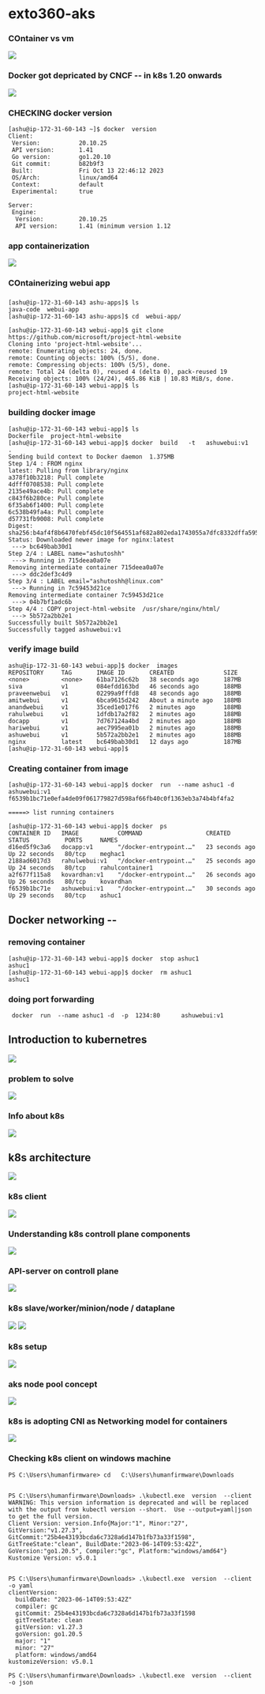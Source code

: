 # exto360-aks

### COntainer vs vm 

<img src="vm1.png">

### Docker got depricated by CNCF -- in k8s 1.20 onwards 

<img src="dc.png">

### CHECKING docker version 

```
[ashu@ip-172-31-60-143 ~]$ docker  version 
Client:
 Version:           20.10.25
 API version:       1.41
 Go version:        go1.20.10
 Git commit:        b82b9f3
 Built:             Fri Oct 13 22:46:12 2023
 OS/Arch:           linux/amd64
 Context:           default
 Experimental:      true

Server:
 Engine:
  Version:          20.10.25
  API version:      1.41 (minimum version 1.12
```

### app containerization 

<img src="appc.png">


### COntainerizing webui app 

### 

```
[ashu@ip-172-31-60-143 ashu-apps]$ ls
java-code  webui-app
[ashu@ip-172-31-60-143 ashu-apps]$ cd  webui-app/

[ashu@ip-172-31-60-143 webui-app]$ git clone  https://github.com/microsoft/project-html-website
Cloning into 'project-html-website'...
remote: Enumerating objects: 24, done.
remote: Counting objects: 100% (5/5), done.
remote: Compressing objects: 100% (5/5), done.
remote: Total 24 (delta 0), reused 4 (delta 0), pack-reused 19
Receiving objects: 100% (24/24), 465.86 KiB | 10.83 MiB/s, done.
[ashu@ip-172-31-60-143 webui-app]$ ls
project-html-website
```

### building docker image 

```
[ashu@ip-172-31-60-143 webui-app]$ ls
Dockerfile  project-html-website
[ashu@ip-172-31-60-143 webui-app]$ docker  build   -t   ashuwebui:v1  . 
Sending build context to Docker daemon  1.375MB
Step 1/4 : FROM nginx
latest: Pulling from library/nginx
a378f10b3218: Pull complete 
4dfff0708538: Pull complete 
2135e49ace4b: Pull complete 
c843f6b280ce: Pull complete 
6f35ab6f1400: Pull complete 
6c538b49fa4a: Pull complete 
d57731fb9008: Pull complete 
Digest: sha256:b4af4f8b6470febf45dc10f564551af682a802eda1743055a7dfc8332dffa595
Status: Downloaded newer image for nginx:latest
 ---> bc649bab30d1
Step 2/4 : LABEL name="ashutoshh"
 ---> Running in 715deea0a07e
Removing intermediate container 715deea0a07e
 ---> ddc2def3c4d9
Step 3/4 : LABEL email="ashutoshh@linux.com"
 ---> Running in 7c59453d21ce
Removing intermediate container 7c59453d21ce
 ---> 04b7bf1adc6b
Step 4/4 : COPY project-html-website  /usr/share/nginx/html/
 ---> 5b572a2bb2e1
Successfully built 5b572a2bb2e1
Successfully tagged ashuwebui:v1
```
### verify image build 

```
ashu@ip-172-31-60-143 webui-app]$ docker  images
REPOSITORY     TAG       IMAGE ID       CREATED              SIZE
<none>         <none>    61ba7126c62b   38 seconds ago       187MB
siva           v1        084efdd163bd   46 seconds ago       188MB
praveenwebui   v1        02299a9fffd8   48 seconds ago       188MB
amitwebui      v1        6bca9615d242   About a minute ago   188MB
anandwebui     v1        35ced1e017f6   2 minutes ago        188MB
rahulwebui     v1        1dfdb17a2f82   2 minutes ago        188MB
docapp         v1        7d767124a4bd   2 minutes ago        188MB
hariwebui      v1        aec7995ea01b   2 minutes ago        188MB
ashuwebui      v1        5b572a2bb2e1   2 minutes ago        188MB
nginx          latest    bc649bab30d1   12 days ago          187MB
[ashu@ip-172-31-60-143 webui-app]$ 
```

### Creating container from image 

```
[ashu@ip-172-31-60-143 webui-app]$ docker  run  --name ashuc1 -d  ashuwebui:v1  
f6539b1bc71e0efa4de09f061779827d598af66fb40c0f1363eb3a74b4bf4fa2

=====> list running containers

[ashu@ip-172-31-60-143 webui-app]$ docker  ps
CONTAINER ID   IMAGE           COMMAND                  CREATED          STATUS          PORTS     NAMES
d16ed5f9c3a6   docapp:v1       "/docker-entrypoint.…"   23 seconds ago   Up 22 seconds   80/tcp    meghac1
2188ad6017d3   rahulwebui:v1   "/docker-entrypoint.…"   25 seconds ago   Up 24 seconds   80/tcp    rahulcontainer1
a2f677f115a8   kovardhan:v1    "/docker-entrypoint.…"   26 seconds ago   Up 26 seconds   80/tcp    kovardhan
f6539b1bc71e   ashuwebui:v1    "/docker-entrypoint.…"   30 seconds ago   Up 29 seconds   80/tcp    ashuc1
```

## Docker networking -- 

### removing container 

```
[ashu@ip-172-31-60-143 webui-app]$ docker  stop ashuc1
ashuc1
[ashu@ip-172-31-60-143 webui-app]$ docker  rm ashuc1
ashuc1
```

### doing port forwarding 

```
 docker  run  --name ashuc1 -d  -p  1234:80      ashuwebui:v1 
```

## Introduction to kubernetres 
<img src="k8s1.png">

### problem to solve 

<img src="pr.png">

### Info about k8s 

<img src="info.png">

## k8s architecture 

<img src="k8sarch1.png">

### k8s client 

<img src="k8scl.png">

### Understanding k8s controll plane components

<img src="k8s22.png">

### API-server on controll plane

<img src="apis.png">

### k8s slave/worker/minion/node / dataplane 

<img src="node.png">

<img src="fin.png">

### k8s setup 

<img src="setup.png">

### aks node pool concept 

<img src="np.png">

### k8s is adopting CNI as Networking model for containers

<img src="cni.png">


### Checking k8s client on windows machine 

```
PS C:\Users\humanfirmware> cd   C:\Users\humanfirmware\Downloads


PS C:\Users\humanfirmware\Downloads> .\kubectl.exe  version  --client
WARNING: This version information is deprecated and will be replaced with the output from kubectl version --short.  Use --output=yaml|json to get the full version.
Client Version: version.Info{Major:"1", Minor:"27", GitVersion:"v1.27.3", GitCommit:"25b4e43193bcda6c7328a6d147b1fb73a33f1598", GitTreeState:"clean", BuildDate:"2023-06-14T09:53:42Z", GoVersion:"go1.20.5", Compiler:"gc", Platform:"windows/amd64"}
Kustomize Version: v5.0.1


PS C:\Users\humanfirmware\Downloads> .\kubectl.exe  version  --client  -o yaml
clientVersion:
  buildDate: "2023-06-14T09:53:42Z"
  compiler: gc
  gitCommit: 25b4e43193bcda6c7328a6d147b1fb73a33f1598
  gitTreeState: clean
  gitVersion: v1.27.3
  goVersion: go1.20.5
  major: "1"
  minor: "27"
  platform: windows/amd64
kustomizeVersion: v5.0.1

PS C:\Users\humanfirmware\Downloads> .\kubectl.exe  version  --client  -o json

```

